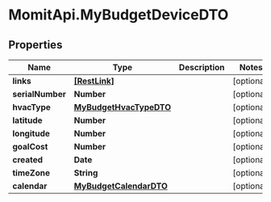 # MomitApi.MyBudgetDeviceDTO

## Properties
Name | Type | Description | Notes
------------ | ------------- | ------------- | -------------
**links** | [**[RestLink]**](RestLink.md) |  | [optional] 
**serialNumber** | **Number** |  | [optional] 
**hvacType** | [**MyBudgetHvacTypeDTO**](MyBudgetHvacTypeDTO.md) |  | [optional] 
**latitude** | **Number** |  | [optional] 
**longitude** | **Number** |  | [optional] 
**goalCost** | **Number** |  | [optional] 
**created** | **Date** |  | [optional] 
**timeZone** | **String** |  | [optional] 
**calendar** | [**MyBudgetCalendarDTO**](MyBudgetCalendarDTO.md) |  | [optional] 


